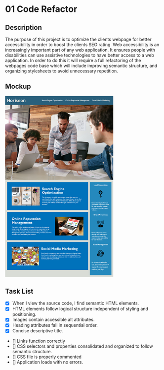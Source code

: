 # 01 Code Refactor

## Description

The purpose of this project is to optimize the clients webpage for better accessibility in order to boost the clients SEO rating. Web accessibility is an increasingly important part of any web application. It ensures people with disabilities can use assistive technologies to have better access to a web application. In order to do this it will require a full refactoring of the webpages code base which will include improving semantic structure, and organizing stylesheets to avoid unnecessary repetition.

## Mockup

<img src="Develop/assets/images/01-html-css-git-homework-demo.png" alt="original mockup of webpage" width=350 />

## Task List

- [x] When I view the source code, I find semantic HTML elements.
- [x] HTML elements follow logical structure independent of styling and positioning.
- [x] Images contain accessible alt attributes.
- [x] Heading attributes fall in sequential order.
- [x] Concise descriptive title.
- [] Links function correctly
- [] CSS selectors and properties consolidated and organized to follow semantic structure.
- [] CSS file is properly commented
- [] Application loads with no errors.
